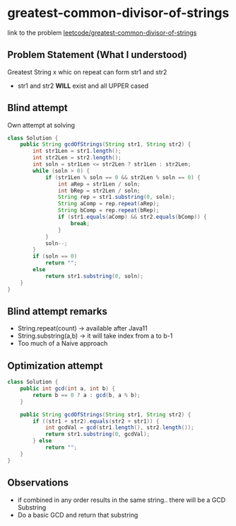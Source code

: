 # greatest-common-divisor-of-strings
link to the problem [leetcode/greatest-common-divisor-of-strings](https://leetcode.com/problems/greatest-common-divisor-of-strings/)

## Problem Statement (What I understood)
Greatest String x whic on repeat can form str1 and str2
- str1 and str2 **WILL** exist and all UPPER cased

## Blind attempt
Own attempt at solving

```java
class Solution {
    public String gcdOfStrings(String str1, String str2) {
        int str1Len = str1.length();
        int str2Len = str2.length();
        int soln = str1Len <= str2Len ? str1Len : str2Len;
        while (soln > 0) {
            if (str1Len % soln == 0 && str2Len % soln == 0) {
                int aRep = str1Len / soln;
                int bRep = str2Len / soln;
                String rep = str1.substring(0, soln);
                String aComp = rep.repeat(aRep);
                String bComp = rep.repeat(bRep);
                if (str1.equals(aComp) && str2.equals(bComp)) {
                    break;
                }
            }
            soln--;
        }
        if (soln == 0)
            return "";
        else
            return str1.substring(0, soln);
    }
}
```

## Blind attempt remarks
- String.repeat(count) -> available after Java11
- String.substring(a,b) -> it will take index from a to b-1
- Too much of a Naive approach

## Optimization attempt
```java
class Solution {
    public int gcd(int a, int b) {
        return b == 0 ? a : gcd(b, a % b);
    }

    public String gcdOfStrings(String str1, String str2) {
        if ((str1 + str2).equals(str2 + str1)) {
            int gcdVal = gcd(str1.length(), str2.length());
            return str1.substring(0, gcdVal);
        } else
            return "";
    }
}
```

## Observations
- if combined in any order results in the same string.. there will be a GCD Substring
- Do a basic GCD and return that substring 